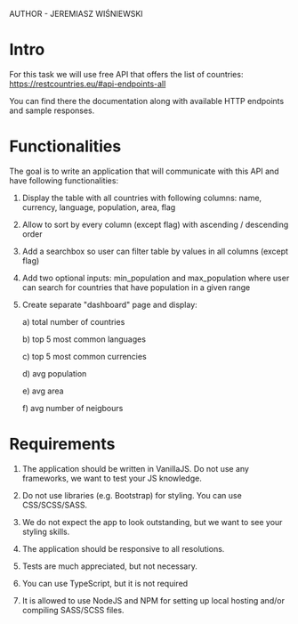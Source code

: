 AUTHOR - JEREMIASZ WIŚNIEWSKI
# Intro

For this task we will use free API that offers the list of countries: https://restcountries.eu/#api-endpoints-all

You can find there the documentation along with available HTTP endpoints and sample responses.

# Functionalities

The goal is to write an application that will communicate with this API and have following functionalities:

1) Display the table with all countries with following columns: name, currency, language, population, area, flag
2) Allow to sort by every column (except flag) with ascending / descending order
3) Add a searchbox so user can filter table by values in all columns (except flag)
4) Add two optional inputs: min_population and max_population where user can search for countries that have population in a given range
5) Create separate "dashboard" page and display:

    a) total number of countries

    b) top 5 most common languages

    c) top 5 most common currencies

    d) avg population

    e) avg area

    f) avg number of neigbours

# Requirements

1) The application should be written in VanillaJS. Do not use any frameworks, we want to test your JS knowledge.

2) Do not use libraries (e.g. Bootstrap) for styling. You can use CSS/SCSS/SASS.

3) We do not expect the app to look outstanding, but we want to see your styling skills.

4) The application should be responsive to all resolutions.

5) Tests are much appreciated, but not necessary.

6) You can use TypeScript, but it is not required

7) It is allowed to use NodeJS and NPM for setting up local hosting and/or compiling SASS/SCSS files.
